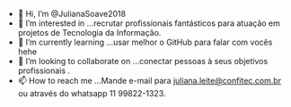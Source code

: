- 👋 Hi, I’m @JulianaSoave2018
- 👀 I’m interested in ...recrutar profissionais fantásticos para atuação em projetos de Tecnologia da Informação. 
- 🌱 I’m currently learning ...usar melhor o GitHub para falar com vocês hehe
- 💞️ I’m looking to collaborate on ...conectar pessoas à seus objetivos profissionais . 
- 📫 How to reach me ...Mande e-mail para juliana.leite@confitec.com.br ou através do whatsapp 11 99822-1323. 

<!---
JulianaSoave2018/JulianaSoave2018 is a ✨ special ✨ repository because its `README.md` (this file) appears on your GitHub profile.
You can click the Preview link to take a look at your changes.
--->

